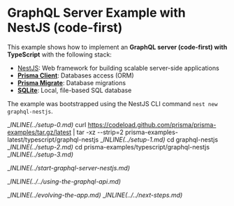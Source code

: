 # GraphQL Server Example with NestJS (code-first)

This example shows how to implement an **GraphQL server (code-first) with TypeScript** with the following stack:

- [NestJS](https://docs.nestjs.com/graphql/quick-start): Web framework for building scalable server-side applications
- [**Prisma Client**](https://www.prisma.io/docs/concepts/components/prisma-client): Databases access (ORM)                  
- [**Prisma Migrate**](https://www.prisma.io/docs/concepts/components/prisma-migrate): Database migrations               
- [**SQLite**](https://www.sqlite.org/index.html): Local, file-based SQL database

The example was bootstrapped using the NestJS CLI command `nest new graphql-nestjs`.

__INLINE(../_setup-0.md)__
curl https://codeload.github.com/prisma/prisma-examples/tar.gz/latest | tar -xz --strip=2 prisma-examples-latest/typescript/graphql-nestjs
__INLINE(../_setup-1.md)__
cd graphql-nestjs
__INLINE(../_setup-2.md)__
cd prisma-examples/typescript/graphql-nestjs
__INLINE(../_setup-3.md)__

__INLINE(../_start-graphql-server-nestjs.md)__

__INLINE(../../_using-the-graphql-api.md)__

__INLINE(../_evolving-the-app.md)__
__INLINE(../../_next-steps.md)__